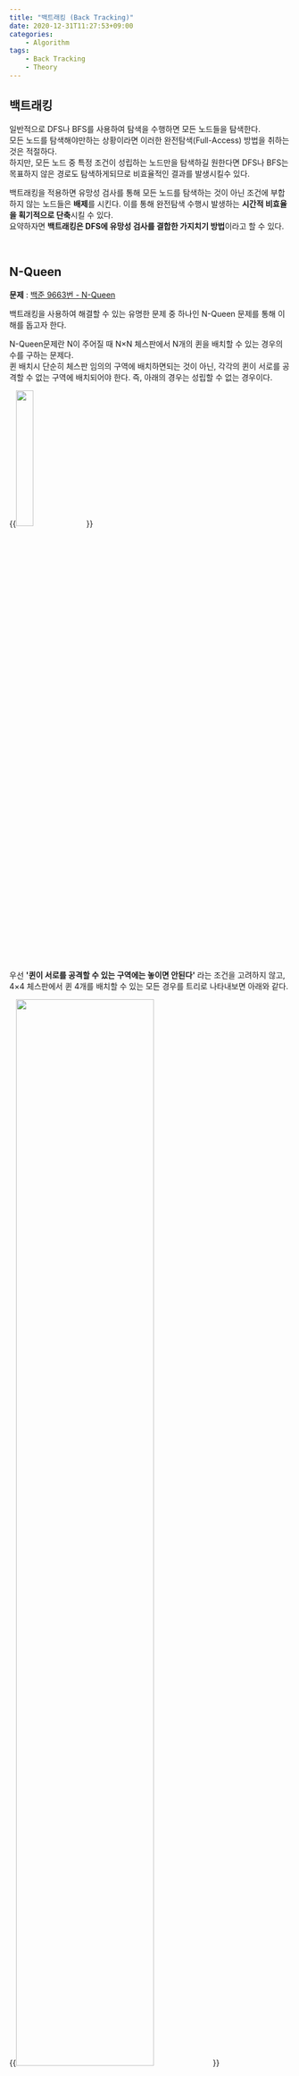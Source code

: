 ```yaml
---
title: "백트래킹 (Back Tracking)"
date: 2020-12-31T11:27:53+09:00
categories:
    - Algorithm
tags:
    - Back Tracking
    - Theory
---
```


## 백트래킹

일반적으로 DFS나 BFS를 사용하여 탐색을 수행하면 모든 노드들을 탐색한다.     
모든 노드를 탐색해야만하는 상황이라면 이러한 완전탐색(Full-Access) 방법을 취하는 것은 적절하다.      
하지만, 모든 노드 중 특정 조건이 성립하는 노드만을 탐색하길 원한다면 DFS나 BFS는 목표하지 않은 경로도 탐색하게되므로 비효율적인 결과를 발생시킬수 있다.     

백트래킹을 적용하면 유망성 검사를 통해 모든 노드를 탐색하는 것이 아닌 조건에 부합하지 않는 노드들은 **배제**를 시킨다.
이를 통해 완전탐색 수행시 발생하는 **시간적 비효율을 획기적으로 단축**시킬 수 있다.     
요약하자면 **백트래킹은 DFS에 유망성 검사를 결합한 가지치기 방법**이라고 할 수 있다.

<br/>

## N-Queen

**문제** : [백준 9663번 - N-Queen](https://www.acmicpc.net/problem/9663)    

백트래킹을 사용하여 해결할 수 있는 유명한 문제 중 하나인 N-Queen 문제를 통해 이해를 돕고자 한다.

N-Queen문제란 N이 주어질 때 N×N 체스판에서 N개의 퀸을 배치할 수 있는 경우의 수를 구하는 문제다.     
퀸 배치시 단순히 체스판 임의의 구역에 배치하면되는 것이 아닌, 각각의 퀸이 서로를 공격할 수 없는 구역에 배치되어야 한다. 즉, 아래의 경우는 성립할 수 없는 경우이다.

{{<image src="/images/2020-12-31-back_tracking/n-queen-1.png" width="25%">}}

<br/>
<br/>

우선 **'퀸이 서로를 공격할 수 있는 구역에는 놓이면 안된다'** 라는 조건을 고려하지 않고, 4×4 체스판에서 퀸 4개를 배치할 수 있는 모든 경우를 트리로 나타내보면 아래와 같다.

{{<image src="/images/2020-12-31-back_tracking/n-queen-2.png" width="70%">}}

- $(1,1)$에 첫번째, $(2,1)$에 두번째, $(3,1)$에 세번째, $(4,1)$에 네번째 퀸을 배치        
- $(1,1)$에 첫번째, $(2,1)$에 두번째, $(3,1)$에 세번째, $(4,2)$에 네번째 퀸을 배치        
...

이제 **'퀸이 서로를 공격할 수 있는 구역에는 놓이면 안된다'** 라는 조건(유망성 검사)을 적용하여 트리의 시작점에서부터 탐색을 시작해보자.     
<br/>

- **첫번째 퀸을 $(1,1)$에 배치**

    {{<image src="/images/2020-12-31-back_tracking/n-queen-3.png" width="93%">}}

    - 두번째 퀸을 $(2,1)$에 배치 가능한가? 아니오.
    - 두번째 퀸을 $(2,2)$에 배치 가능한가? 아니오.
    - 두번째 퀸을 $(2,3)$에 배치 가능한가? 예.

<br/>

- **두번째 퀸을 $(2,3)$에 배치**

    {{<image src="/images/2020-12-31-back_tracking/n-queen-4.png" width="80%">}}

    - 세번째 퀸을 $(3,1)$에 배치 가능한가? 아니오.
    - 세번째 퀸을 $(3,2)$에 배치 가능한가? 아니오.
    - 세번째 퀸을 $(3,3)$에 배치 가능한가? 아니오.
    - 세번째 퀸을 $(3,4)$에 배치 가능한가? 아니오.

    세번째 퀸이 놓일 수 있는 구역이 없다.       
    즉, $(2,3)$은 유망하지 못하므로 되추적을 진행하여 이전단계인 $(1,1)$에 첫번째 퀸을 배치하는 경우로 돌아간다.

<br/>

- **첫번째 퀸을 $(1,1)$에 배치**

    {{<image src="/images/2020-12-31-back_tracking/n-queen-5.png" width="93%">}}

    - 두번째 퀸을 $(2,4)$에 배치 가능한가? 예.

<br/>

- **두번째 퀸을 $(2,4)$에 배치**

    {{<image src="/images/2020-12-31-back_tracking/n-queen-6.png" width="80%">}}

    - 세번째 퀸을 $(3,1)$에 배치 가능한가? 아니오.
    - 세번째 퀸을 $(3,2)$에 배치 가능한가? 예.

<br/>

- **세번째 퀸을 $(3,2)$에 배치**

    {{<image src="/images/2020-12-31-back_tracking/n-queen-7.png" width="80%">}}

    - 네번째 퀸을 $(4,1)$에 배치 가능한가? 아니오.
    - 네번째 퀸을 $(4,2)$에 배치 가능한가? 아니오.
    - 네번째 퀸을 $(4,3)$에 배치 가능한가? 아니오.
    - 네번째 퀸을 $(4,4)$에 배치 가능한가? 아니오.

    네번째 퀸이 놓일 수 있는 구역이 없다.       
    $(3,4)$에 세번째 퀸을 배치하는 경우는 유망하지 못하므로 되추적을 진행하여 이전 단계로 돌아간다.       

<br/>

- **두번째 퀸을 $(2,4)$에 배치**

    {{<image src="/images/2020-12-31-back_tracking/n-queen-8.png" width="80%">}}

    - 세번째 퀸을 $(3,3)$에 배치 가능한가? 아니오.
    - 세번째 퀸을 $(3,4)$에 배치 가능한가? 아니오.

네번째 퀸을 배치할 수 있는 구역이 존재하지 않는다.      
따라서 $(1,1)$에 첫번째 퀸을 배치하는 경우는 유망하지 못하다는 결론이 나오며 $(1,2)$부터 탐색을 이어나간다.

첫번째 퀸이 $(1,1)$ 위치에 유망한가 여부에 대해서만 놓고 봤을 때,       
'유망하지 않다.' 라는 답을 도출하기까지 13번(1 + 4 + 4 + 4)의 노드 방문이 이루어졌다. 백트래킹을 수행하지 않고 DFS를 진행했을 때는 85(1 + 4 + 16 + 64)번의 노드를 방문해야하므로 백트래킹을 적용하면 수행시간의 효율이 향상된다는 것을 알 수 있다.

<br/>

### Code

백준에서 AC를 받은 코드를 첨부한다.

```cpp
#include <iostream>
#include <vector>
#define MAX 16;
using namespace std;

int n, ans = 0;
vector<int> col;

//유망한 위치인가?
bool possible(int cur){
    for(int i=1; i < cur; i++){
        //가로 세로 검사
        if(col[i] == col[cur]) return false;

        //대각 검사
        if(abs(cur - i) == abs(col[cur] - col[i])) return false;
    }
    return true;
}

void dfs(int row){
    if(row > n){
        ans++;
        return;
    }

    for(int i=1; i<=n; i++){
        col[row] = i;

        if(possible(row)){
            dfs(row + 1);
        }
        else{
            col[row] = 0;
        }
    }
}

int main() {
    cin >> n;
    col.resize(n+1);

    for(int i=1; i<=n; i++){
        col[1] = i; //1,i부터 시작
        dfs(2);
    }

    cout << ans;
}
```


